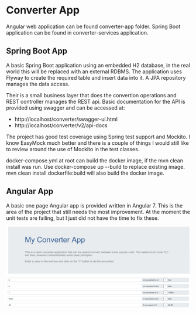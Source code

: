 # Converter App
Angular web application can be found converter-app folder. Spring Boot application can be found in converter-services application.

## Spring Boot App
A basic Spring Boot application using an embedded H2 database, in the real world this will be replaced with an external RDBMS. The application uses Flyway to create the required table and insert data into it. A JPA repository manages the data access.

Their is a small business layer that does the convertion operations and REST controller manages the REST api.
Basic documentation for the API is provided using swagger and can be accessed at:
* http://localhost/converter/swagger-ui.html
* http://localhost/converter/v2/api-docs

The project has good test coverage using Spring test support and Mockito. I know EasyMock much better and there is a couple of things I would still like to review around the use of Mockito in the test classes.

docker-compose.yml at root can build the docker image, if the mvn clean install was run. Use docker-compose up --build to replace existing image.
mvn clean install dockerfile:build will also build the docker image.

## Angular App
A basic one page Angular app is provided written in Angular 7. This is the area of the project that still needs the most improvement. At the moment the unit tests are failing, but I just did not have the time to fix these.

![Converter Application Screenshot](screenshot.png "Converter Application Screenshot")
